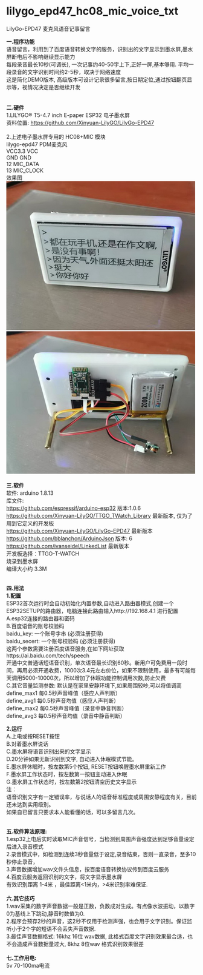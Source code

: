 # lilygo_epd47_hc08_mic_voice_txt

LilyGo-EPD47 麦克风语音记事留言

<b>一.程序功能</b> <br/>
     语音留言，利用到了百度语音转换文字的服务，识别出的文字显示到墨水屏,墨水屏断电后不影响继续显示能力<br/>
     每段录音最长10秒(可调长), 一次记事约40-50字上下,正好一屏,基本够用. 平均一段录音的文字识别时间约2-5秒，取决于网络速度<br/>
     这是简化DEMO版本, 高级版本可设计记录很多留言,按日期定位,通过按钮翻页显示等，视情况决定是否继续开发<br/>
<br/>     
<b>二.硬件</b> <br/>
   1.LILYGO® T5-4.7 inch E-paper ESP32 电子墨水屏<br/>
       资料位置:  https://github.com/Xinyuan-LilyGO/LilyGo-EPD47<br/>       
   2.上述电子墨水屏专用的 HC08+MIC 模块<br/>
         lilygo-epd47  PDM麦克风<br/>
             VCC3.3    VCC<br/>
             GND       GND<br/>
             12        MIC_DATA<br/>
             13        MIC_CLOCK<br/>
效果图<br/>
<img src= 'https://github.com/lixy123/lilygo_epd47_hc08_mic_voice_txt/blob/main/mic_1.jpg?raw=true' /><br/>
<img src= 'https://github.com/lixy123/lilygo_epd47_hc08_mic_voice_txt/blob/main/mic_2.jpg?raw=true' /><br/>
<br/>
<b>三.软件</b><br/>
软件: arduino 1.8.13<br/>
库文件:<br/>
https://github.com/espressif/arduino-esp32 版本:1.0.6<br/>
https://github.com/Xinyuan-LilyGO/TTGO_TWatch_Library 最新版本, 仅为了用到它定义的开发板<br/>
https://github.com/Xinyuan-LilyGO/LilyGo-EPD47 最新版本<br/>
https://github.com/bblanchon/ArduinoJson 版本: 6<br/>
https://github.com/ivanseidel/LinkedList 最新版本<br/>
开发板选择：TTGO-T-WATCH <br/>
烧录到墨水屏<br/>
编译大小约 3.3M <br/>

<br/>
<b>四.用法</b><br/>
 <b> 1.配置</b><br/>
  ESP32首次运行时会自动初始化内置参数,自动进入路由器模式,创建一个ESP32SETUP的路由器，电脑连接此路由输入http://192.168.4.1 进行配置<br/>
    A.esp32连接的路由器和密码<br/>
    B.百度语音的账号校验码<br/>
      baidu_key: 一个账号字串       (必须注册获得)<br/>
      baidu_secert: 一个账号校验码  (必须注册获得)<br/>
      这两个参数需要注册百度语音服务,在如下网址获取 https://ai.baidu.com/tech/speech     <br/>
      开通中文普通话短语音识别，单次语音最长识别60秒。新用户可免费用一段时间，再用必须开通收费，1000次3.4元左右价位，如果不限制使用，最多有可能每天调用5000-10000次，所以增加了休眠功能控制调用次数,防止欠费<br/>
    C.其它音量监测参数: 默认是在家里安静环境下,如果周围较吵,可以将值调高<br/>
      define_max1 每0.5秒声音峰值（感应人声判断）<br/>
      define_avg1 每0.5秒声音均值（感应人声判断）<br/>
      define_max2 每0.5秒声音峰值（录音中静音判断）<br/>
      define_avg3 每0.5秒声音均值（录音中静音判断）<br/>
      
 <b> 2.运行</b><br/>
    A.上电或按RESET按钮<br/>
    B.对着墨水屏说话<br/>
    C.墨水屏将语音识别出来的文字显示<br/>
    D.20分钟如果无新识别到文字, 自动进入休眠模式节能。<br/>
    E.墨水屏休眠时，按左数第5个按钮, RESET按钮唤醒墨水屏重新工作 <br/>
    F.墨水屏工作状态时，按左数第一按钮主动进入休眠<br/>
    G.墨水屏工作状态时，按左数第2按钮清空历史文字显示<br/>
    注：<br/>
    语音识别文字有一定错误率，与说话人的语音标准程度或周围安静程度有关，目前还未达到实用级别。<br/>
    如果自已留言只要求本人能看懂的话，可以多留言几次。<br/>
        
<br/>
<b>五.软件算法原理:</b><br/>
  1.esp32上电后实时读取MIC声音信号，当检测到周围声音强度达到足够音量设定后进入录音模式<br/>
  2.录音模式中，如检测到连续3秒音量低于设定,录音结束，否则一直录音，至多10秒停止录音，<br/>
  3.声音数据增加wav文件头信息，按百度语音转换协议传到百度云服务<br/>
  4.百度云服务返回识别的文字，将文字显示墨水屏<br/>  
  有效识别距离 1-4米 ，最佳距离<1米内，>4米识别率难保证.<br/>
  
<br/>
<b>六.其它技巧</b><br/>
  1.wav采集的数字声音数据一般是正数，负数成对生成。有点像水波振动，以数字0为基线上下跳动,静音时数值为0.<br/>
  2.程序会预存2秒的声音，这2秒不仅用于检测声强，也会用于文字识别。保证监听小于2个字的短语不会丢失声音数据.<br/>
  3.最佳声音数据格式: 16khz 16位 wav数据, 此格式百度文字识别效果最合适，也不会造成声音数据量过大, 8khz 8位wav 格式识别效果很差<br/>
<br/>
<b>七.工作用电:</b><br/>
  5v 70-100ma电流

